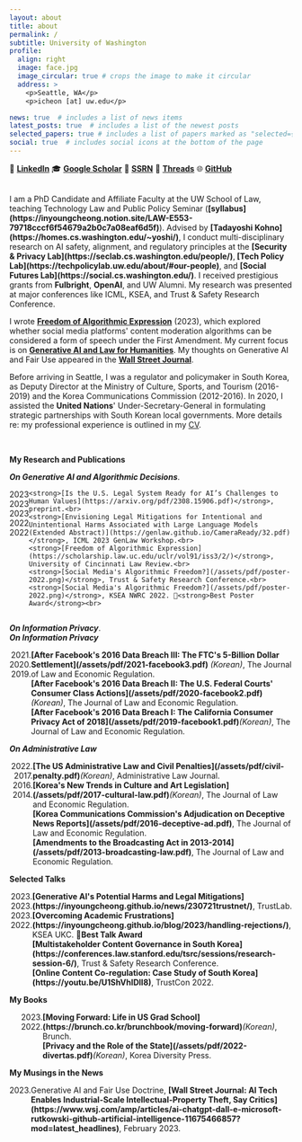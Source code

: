 ```yaml
---
layout: about
title: about
permalink: /
subtitle: University of Washington
profile:
  align: right
  image: face.jpg
  image_circular: true # crops the image to make it circular
  address: >
    <p>Seattle, WA</p>
    <p>icheon [at] uw.edu</p>

news: true  # includes a list of news items
latest_posts: true  # includes a list of the newest posts
selected_papers: true # includes a list of papers marked as "selected={true}"
social: true  # includes social icons at the bottom of the page
---
```


🔗 <a href="https://www.linkedin.com/in/inyoungcheong"><strong>LinkedIn</strong></a>   🎓 <a href="https://scholar.google.com/citations?user=xwZI_jcAAAAJ"><strong>Google Scholar</strong></a>   📖 <a href="https://papers.ssrn.com/sol3/cf_dev/AbsByAuth.cfm?per_id=3864423"><strong>SSRN</strong></a>   🧵 <a href="https://www.threads.net/@inyoungcheong"><strong>Threads</strong></a>   🌐 <a href="https://github.com/inyoungcheong"><strong>GitHub</strong></a>

<br>
I am a PhD Candidate and Affiliate Faculty at the UW School of Law, teaching Technology Law and Public Policy Seminar (<strong>[syllabus](https://inyoungcheong.notion.site/LAW-E553-79718cccf6f54679a2b0c7a08eaf6d5f)</strong>). Advised by <strong>[Tadayoshi Kohno](https://homes.cs.washington.edu/~yoshi/)</strong>, I conduct multi-disciplinary research on AI safety, alignment, and regulatory principles at the <strong>[Security & Privacy Lab](https://seclab.cs.washington.edu/people/)</strong>,<strong> [Tech Policy Lab](https://techpolicylab.uw.edu/about/#our-people)</strong>, and <strong>[Social Futures Lab](https://social.cs.washington.edu/)</strong>. I received prestigious grants from <strong>Fulbright</strong>, <strong>OpenAI</strong>, and UW Alumni. My research was presented at major conferences like ICML, KSEA, and Trust & Safety Research Conference.  

I wrote <strong>[Freedom of Algorithmic Expression](https://scholarship.law.uc.edu/uclr/vol91/iss3/2/)</strong> (2023), which explored whether social media platforms' content moderation algorithms can be considered a form of speech under the First Amendment. My current focus is on <strong>[Generative AI and Law for Humanities](https://genlaw.github.io/CameraReady/32.pdf)</strong>. My thoughts on Generative AI and Fair Use appeared in the <strong>[Wall Street Journal](https://www.wsj.com/amp/articles/ai-chatgpt-dall-e-microsoft-rutkowski-github-artificial-intelligence-11675466857?mod=latest_headlines)</strong>.

Before arriving in Seattle, I was a regulator and policymaker in South Korea, as Deputy Director at the Ministry of Culture, Sports, and Tourism (2016-2019) and the Korea Communications Commission (2012-2016). In 2020, I assisted the <strong>United Nations</strong>' Under-Secretary-General in formulating strategic partnerships with South Korean local governments. More details re: my professional experience is outlined in my [CV](https://inyoungcheong.github.io/cv/). 

<br>




<p><strong>My Research and Publications</strong></p> 
<i><strong>On Generative AI and Algorithmic Decisions</strong></i>. <br>
<div style="display: flex;">
  <div style="width: 100px; text-align: right;"> <!-- Year Column -->

2023<br> 
2023<br>
2023<br>
2022<br>
2022<br>
</div>

<div>

    <strong>[Is the U.S. Legal System Ready for AI’s Challenges to Human Values](https://arxiv.org/pdf/2308.15906.pdf)</strong>, preprint.<br>
    <strong>[Envisioning Legal Mitigations for Intentional and Unintentional Harms Associated with Large Language Models (Extended Abstract)](https://genlaw.github.io/CameraReady/32.pdf)</strong>, ICML 2023 GenLaw Workshop.<br>
    <strong>[Freedom of Algorithmic Expression](https://scholarship.law.uc.edu/uclr/vol91/iss3/2/)</strong>, University of Cincinnati Law Review.<br>
    <strong>[Social Media's Algorithmic Freedom?](/assets/pdf/poster-2022.png)</strong>, Trust & Safety Research Conference.<br>
    <strong>[Social Media's Algorithmic Freedom?](/assets/pdf/poster-2022.png)</strong>, KSEA NWRC 2022. 🏅<strong>Best Poster Award</strong><br>
  </div>
</div>

<i><strong>On Information Privacy</strong></i>. <br>
<i><strong>On Information Privacy</strong></i>
<div style="display: flex;">
  <div style="width: 100px; text-align: right;"> <!-- Year Column -->
    2021.<br>
    2020.<br>
    2019.<br>
  </div>
  <div> <!-- Main Content Column -->
    <strong>[After Facebook's 2016 Data Breach III: The FTC's 5-Billion Dollar Settlement](/assets/pdf/2021-facebook3.pdf)</strong> <i>(Korean)</i>, The Journal of Law and Economic Regulation.<br>
    <strong>[After Facebook's 2016 Data Breach II: The U.S. Federal Courts' Consumer Class Actions](/assets/pdf/2020-facebook2.pdf)</strong><i>(Korean)</i>, The Journal of Law and Economic Regulation.<br>
    <strong>[After Facebook's 2016 Data Breach I: The California Consumer Privacy Act of 2018](/assets/pdf/2019-facebook1.pdf)</strong><i>(Korean)</i>, The Journal of Law and Economic Regulation.<br>
  </div>
</div>



<i><strong>On Administrative Law</strong></i>
<div style="display: flex;">
  <div style="width: 100px; text-align: right;"> <!-- Year Column -->
    2022.<br>
    2017.<br>
    2016.<br>
    2014.<br>
  </div>
  <div> <!-- Main Content Column -->
    <strong>[The US Administrative Law and Civil Penalties](/assets/pdf/civil-penalty.pdf)</strong><i>(Korean)</i>, Administrative Law Journal.<br>
    <strong>[Korea's New Trends in Culture and Art Legislation](/assets/pdf/2017-cultural-law.pdf)</strong><i>(Korean)</i>, The Journal of Law and Economic Regulation.<br>
    <strong>[Korea Communications Commission's Adjudication on Deceptive News Reports](/assets/pdf/2016-deceptive-ad.pdf)</strong>, The Journal of Law and Economic Regulation.<br>
    <strong>[Amendments to the Broadcasting Act in 2013-2014](/assets/pdf/2013-broadcasting-law.pdf)</strong>, The Journal of Law and Economic Regulation.<br>
  </div>
</div>


<p><strong>Selected Talks</strong></p>
<div style="display: flex;">
  <div style="width: 100px; text-align: right;"> <!-- Year Column -->
    2023.<br>
    2023.<br>
    2023.<br>
    2022.<br>
  </div>
  <div> <!-- Main Content Column -->
    <strong>[Generative AI's Potential Harms and Legal Mitigations](https://inyoungcheong.github.io/news/230721trustnet/)</strong>, TrustLab.<br>
    <strong>[Overcoming Academic Frustrations](https://inyoungcheong.github.io/blog/2023/handling-rejections/)</strong>, KSEA UKC. 🏅<strong>Best Talk Award</strong><br>
    <strong>[Multistakeholder Content Governance in South Korea](https://conferences.law.stanford.edu/tsrc/sessions/research-session-6/)</strong>, Trust & Safety Research Conference.<br>
    <strong>[Online Content Co-regulation: Case Study of South Korea](https://youtu.be/U1ShVhIDlI8)</strong>, TrustCon 2022.<br>
  </div>
</div>



<p><strong>My Books</strong></p>
<div style="display: flex;">
  <div style="width: 100px; text-align: right;"> <!-- Year Column -->
    2023.<br>
    2022.<br>
  </div>
  <div> <!-- Main Content Column -->
    <strong>[Moving Forward: Life in US Grad School](https://brunch.co.kr/brunchbook/moving-forward)</strong><i>(Korean)</i>, Brunch.<br>
    <strong>[Privacy and the Role of the State](/assets/pdf/2022-divertas.pdf)</strong><i>(Korean)</i>, Korea Diversity Press.<br>
  </div>
</div>


<p><strong>My Musings in the News</strong></p>
<div style="display: flex;">
  <div style="width: 100px; text-align: right;"> <!-- Year Column -->
    2023.<br>
  </div>
  <div> <!-- Main Content Column -->
    Generative AI and Fair Use Doctrine, <strong>[Wall Street Journal: AI Tech Enables Industrial-Scale Intellectual-Property Theft, Say Critics](https://www.wsj.com/amp/articles/ai-chatgpt-dall-e-microsoft-rutkowski-github-artificial-intelligence-11675466857?mod=latest_headlines)</strong>, February 2023.<br>
  </div>
</div>
